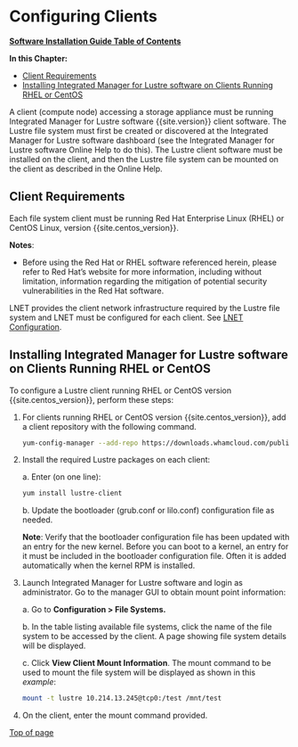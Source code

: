 # <a name="1.0"></a>Configuring Clients

[**Software Installation Guide Table of Contents**](ig_TOC.md)

**In this Chapter:**

- [Client Requirements](#client-requirements)
- [Installing Integrated Manager for Lustre software on Clients Running RHEL or CentOS](#installing-manager-for-lustre-software-on-clients-running-rhel-or-centos)

A client (compute node) accessing a storage appliance must be running
Integrated Manager for Lustre software {{site.version}} client software. The Lustre file system
must first be created or discovered at the Integrated Manager for Lustre software
dashboard (see the Integrated Manager for Lustre software Online Help to do this).
The Lustre client software must be installed on the client, and then the
Lustre file system can be mounted on the client as described in the
Online Help.

## Client Requirements

Each file system client must be running Red Hat Enterprise Linux (RHEL)
or CentOS Linux, version {{site.centos_version}}.

**Notes**:

- Before using the Red Hat or RHEL software referenced herein, please refer to Red Hat’s website for more information, including without limitation, information regarding the mitigation of potential security vulnerabilities in the Red Hat software.

LNET provides the client network infrastructure required by the Lustre
file system and LNET must be configured for each client. See [LNET Configuration](ig_ch_04_pre_install.md/#lnet-configuration).

## Installing Integrated Manager for Lustre software on Clients Running RHEL or CentOS

To configure a Lustre client running RHEL or CentOS version {{site.centos_version}},
perform these steps:

1. For clients running RHEL or CentOS version {{site.centos_version}}, add a client
   repository with the following command.

   ```bash
   yum-config-manager --add-repo https://downloads.whamcloud.com/public/lustre/lustre-{{site.lustre_version}}/el7/client/
   ```

1. Install the required Lustre packages on each client:

   a. Enter (on one line):

   ```bash
   yum install lustre-client
   ```

   b. Update the bootloader (grub.conf or lilo.conf) configuration file as
   needed.

   **Note**: Verify that the bootloader configuration file has been updated with an entry for the new kernel. Before you can boot to a kernel, an entry for it must be included in the bootloader configuration file. Often it is added automatically when the kernel RPM is installed.

1. Launch Integrated Manager for Lustre software and login as
   administrator. Go to the manager GUI to obtain mount point
   information:

   a. Go to **Configuration > File Systems.**

   b. In the table listing available file systems, click the name of the
   file system to be accessed by the client. A page showing file system
   details will be displayed.

   c. Click **View Client Mount Information**. The mount command to be
   used to mount the file system will be displayed as shown in this
   _example_:

   ```bash
   mount -t lustre 10.214.13.245@tcp0:/test /mnt/test
   ```

1. On the client, enter the mount command provided.

[Top of page](#1.0)
